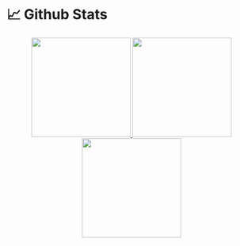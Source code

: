 # 📈 Github Stats

<div align="center">
    <div>
        <a href="#">      
            <img src="https://github-readme-stats.vercel.app/api?username=JB-Lee&show_icons=true&include_all_commits=true&count_private=true&line_height=27&title_color=fc0036&icon_color=fc0036" height="200px"/>
            <img src="https://github-readme-stats.vercel.app/api/top-langs?username=JB-Lee&count_private=true&langs_count=3&title_color=fc0036" height="200px"/>
        </a>
        <a href="https://profile.codersrank.io/user/jb-lee">
            <img src="https://cr-ss-service.azurewebsites.net/api/ScreenShot?widget=summary&username=JB-Lee&badges=3&branding=false&style=--header-bg-color:%23fc0036" height="200px"/>
        </a>
    </div>  
</div>

